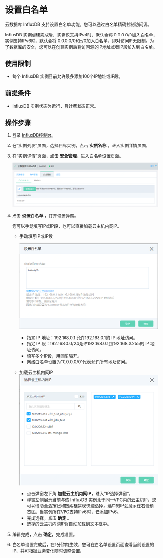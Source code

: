 # 设置白名单

云数据库 InfluxDB 支持设置白名单功能，您可以通过白名单精确控制访问源。

InfluxDB 实例创建完成后，实例仅支持IPv4时，默认会将 0.0.0.0/0加入白名单，实例支持IPv6时，默认会将 0.0.0.0/0和::/0加入白名单，即对访问IP无限制。为了数据库的安全，您可以在创建实例后将访问源的IP地址或者IP段加入到白名单。

## 使用限制

- 每个 InfluxDB 实例目前允许最多添加100个IP地址或IP段。

## 前提条件

- InfluxDB 实例状态为运行，且计费状态正常。

## 操作步骤

1. 登录 [InfluxDB控制台](http://tsds-console.jdcloud.com/list)。

2. 在“实例列表”页面，选择目标实例，点击 **实例名称** ，进入实例详情页面。

3. 在“实例详情”页面，点击 **安全管理**，进入白名单设置页面。

   ![](../../../../image/JCS-for-InfluxDB/1564373694448.png)

4. 点击 **设置白名单** ，打开设置弹窗。

   您可以手动填写IP或IP段，也可以直接加载云主机内网IP。

   - 手动填写IP或IP段

     ![1564374080985](../../../../image/JCS-for-InfluxDB/1564373836741.png)

     - 指定 IP 地址：192.168.0.1 允许192.168.0.1的 IP 地址访问。
     - 指定 IP 段：192.168.0.0/24允许192.168.0.1到192.168.0.255的 IP 地址访问。
     - 填写多个IP段，用回车隔开。
     - 网络白名单设置为"0.0.0.0/0"代表允许所有地址访问。

   - 加载云主机内网IP  ![1564374119861](../../../../image/JCS-for-InfluxDB/1564374119861.png)

     - 点击弹窗左下角 **加载云主机内网IP**，进入"IP选择弹窗"。
     - 弹窗左侧展示当前与该 InfluxDB 实例处于同一VPC内的云主机IP，您可以借助全选按钮和搜索框实现快速选择，选中的IP会展示在右侧预览区。当实例所在VPC支持IPv6时，仅添加IPv6。
     - 完成选择，点击 **确定** 。
     - 选择的云主机内网IP将自动加载到文本框中。

5. 编辑完成，点击 **确定**，完成设置。

6. 白名单设置完成后，在1分钟内生效，您可在白名单设置页面查看当前设置的IP，并可根据业务变化随时调整设置。
